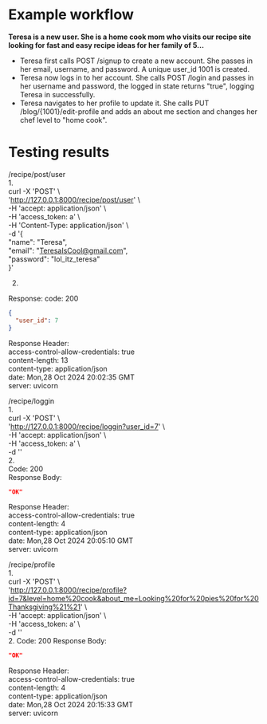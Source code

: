 # Example workflow
**Teresa is a new user. She is a home cook mom who visits our recipe site looking for fast and easy recipe ideas for her family of 5...**
- Teresa first calls POST /signup to create a new account. She passes in her email, username, and password. A unique user_id 1001 is created.
- Teresa now logs in to her account. She calls POST /login and passes in her username and password, the logged in state returns "true", logging Teresa in successfully.
- Teresa navigates to her profile to update it. She calls PUT /blog/{1001}/edit-profile and adds an about me section and changes her chef level to "home cook".


# Testing results  
/recipe/post/user  
1.  
curl -X 'POST' \  
  'http://127.0.0.1:8000/recipe/post/user' \  
  -H 'accept: application/json' \  
  -H 'access_token: a' \  
  -H 'Content-Type: application/json' \  
  -d '{  
  "name": "Teresa",  
  "email": "TeresaIsCool@gmail.com",  
  "password": "lol_itz_teresa"  
}'  
  
2.  
Response:
code: 200  
```json
{
  "user_id": 7
}
```
Response Header:  
 access-control-allow-credentials: true   
 content-length: 13  
 content-type: application/json  
 date: Mon,28 Oct 2024 20:02:35 GMT  
 server: uvicorn  
  
  
/recipe/loggin  
1.  
curl -X 'POST' \  
  'http://127.0.0.1:8000/recipe/loggin?user_id=7' \  
  -H 'accept: application/json' \  
  -H 'access_token: a' \  
  -d ''  
2.  
Code: 200  
Response Body:  
```json
"OK"
```
Response Header:  
access-control-allow-credentials: true   
 content-length: 4  
 content-type: application/json  
 date: Mon,28 Oct 2024 20:05:10 GMT  
 server: uvicorn  

  
/recipe/profile  
1.  
curl -X 'POST' \  
  'http://127.0.0.1:8000/recipe/profile?id=7&level=home%20cook&about_me=Looking%20for%20pies%20for%20Thanksgiving%21%21' \   
  -H 'accept: application/json' \  
  -H 'access_token: a' \  
  -d ''  
2.
Code: 200
Response Body:
```json
"OK"
```
Response Header:  
 access-control-allow-credentials: true  
 content-length: 4  
 content-type: application/json  
 date: Mon,28 Oct 2024 20:15:33 GMT  
 server: uvicorn  

  
